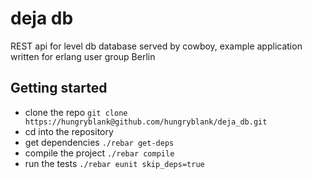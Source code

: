 deja db
=======

REST api for level db database served by cowboy,
example application written for erlang user group Berlin

Getting started
---------------

 * clone the repo `git clone https://hungryblank@github.com/hungryblank/deja_db.git`
 * cd into the repository
 * get dependencies `./rebar get-deps`
 * compile the project `./rebar compile`
 * run the tests `./rebar eunit skip_deps=true`
